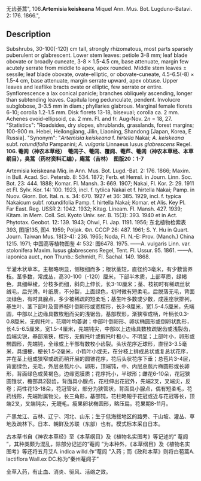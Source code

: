 无齿蒌蒿",
106.**Artemisia keiskeana** Miquel Ann. Mus. Bot. Lugduno-Batavi. 2: 176. 1866.",

## Description
Subshrubs, 30-100(-120) cm tall, strongly rhizomatous, most parts sparsely puberulent or glabrescent. Lower stem leaves: petiole 3-8 mm; leaf blade obovate or broadly cuneate, 3-8 × 1.5-4.5 cm, base attenuate, margin few acutely serrate from middle to apex, apex rounded. Middle stem leaves ± sessile; leaf blade obovate, ovate-elliptic, or obovate-cuneate, 4.5-6.5(-8) × 1.5-4 cm, base attenuate, margin serrate upward, apex obtuse. Upper leaves and leaflike bracts ovate or elliptic, few serrate or entire. Synflorescence a lax conical panicle; branches obliquely ascending, longer than subtending leaves. Capitula long pedunculate, pendent. Involucre subglobose, 3-3.5 mm in diam.; phyllaries glabrous. Marginal female florets 6-10; corolla 1.2-1.5 mm. Disk florets 13-18, bisexual; corolla ca. 2 mm. Achenes ovoid-ellipsoid, ca. 2 mm. Fl. and fr. Aug-Nov. 2*n* = 18, 27.
  "Statistics": "Roadsides, dry slopes, shrublands, grasslands, forest margins; 100-900 m. Hebei, Heilongjiang, Jilin, Liaoning, Shandong [Japan, Korea, E Russia].
  "Synonym": "*Artemisia keiskeana* f. *hirtella* Nakai; *A. keiskeana* subf. *rotundifolia* Pampanini; *A. vulgaris* Linnaeus lusus *glabrescens* Regel.
**106. 菴闾（神农本草经）　菴闾子、菴闾、覆闾、菴芦、菴闾（神农本草经、本草纲目），臭蒿（药材资料汇编），庵蒿（吉林）　图版20：1-7**

Artemisia keiskeana Miq. in Ann. Mus. Bot. Lugd.-Bat. 2: 176. 1866; Maxim. in Bull. Acad. Sci. Petersb. 8: 534. 1872; Ferb. et Hemsl. in Journ. Linn. Soc. Bot. 23: 444. 1888; Komar. Fl. Mansh. 3: 669. 1907; Nakai, Fl. Kor. 2: 29. 1911 et Fl. Sylv. Kor. 14: 100. 1923, incl. f. tytiica Nakai et f. hirtella Nakai; Pamp. in Nuov. Giorn. Bot. Ital. n. s. 34: 670. 1927 et 36: 385. 1929, incl. f. typica Nakaicum subf. rotundifolia Pamp. f. hirtella Nakai; Komar. et Alis. Key Pl. Far East. Reg. USSR 2: 1042. 1932; Kitag. Lineam. Fl. Mansh. 427. 1939; Kitam. in Mem. Coll. Sci. Kyoto Univ. ser. B. 15(3): 393. 1940 et in Act. Phytotax. Geobot. 12: 139. 1943; Ohwi, Fl. Jap. 1191. 1956; 东北植物检索表 393, 图版135, 图4. 1959; Poljak. Фл. СССР 26: 487. 1961; S. Y. Hu in Quart. Journ. Taiwan Mus. 18(3-4): 236. 1965; Noda, Fl. N.-E: Prov. (Manch.) China 1215. 1971; 中国高等植物图鉴 4: 532: 图6478. 1975. ——A. vulgaris Linn. var. stolonifera Maxim. lusus glabrescens Regel, Tent. Fl. Ussur. 95. 1861. ——A. iaponica auct., non Thunb.: Schmidt, Fl. Sachal. 149. 1868.

半灌木状草本。主根略明显，侧根细而多；根状茎短，直径约3毫米，有少数营养枝。茎多数，常成丛，高30-100（-120）厘米，下部半木质，上部草质，绿褐色，具细纵棱，分枝多而细，斜向上伸长，长3-10厘米；茎、枝初时有稀疏丝状绒毛，后光滑。叶纸质，不分裂，上面绿色，初时微有短柔毛，后脱落无毛，背面淡绿色，有时具腺点，多少被稀疏的短柔毛；基生叶多数或少数，成莲座状排列，基生叶、茎下部叶及营养枝叶倒卵形或宽楔形，长3-8厘米，宽1.5-4.5厘米，先端圆，中部以上边缘具数枚粗而尖的浅锯齿，基部楔形，渐狭窄成柄，叶柄长0.3-0.8厘米，无假托叶，花期叶均萎谢；中部叶倒卵形、卵状椭圆形或倒卵状匙形，长4.5-6.5厘米，宽1.5-4厘米，先端钝尖，中部以上边缘具数枚疏锯齿或浅裂齿，齿端尖锐，基部渐狭，楔形，无假托叶或假托叶极小，不明显；上部叶小，卵形或椭圆形，先端钝，全缘或上半部有数枚小齿裂。头状花序近球形，直径3-3.5毫米，具细梗，梗长1.5-2毫米，小苞叶小或无，在分枝上排成总状或复总状花序，并在茎上组成狭窄或疏而稍开展的圆锥花序，花后头状花序下垂；总苞片3-4层，背面绿色，无毛，外层总苞片小，卵形，顶端钝，中、内层总苞片椭圆形或长卵形，背面绿色或黄褐色，边缘宽膜质；花序托小，半球形；雌花6-10朵，花冠狭圆锥状，檐部具2裂齿，背面具小腺点，花柱伸出花冠外，先端2叉，叉端尖，反卷；两性花13-18朵，花冠管状，部分为狭管状，背面具小腺点，偶有短柔毛，花药线形，先端附属物尖，长三角形，基部钝，花柱略短于花冠或近与花冠等长，顶端2叉，叉端钝尖，无睫毛。瘦果卵状椭圆形，略压扁。花果期8-11月。

产黑龙江、吉林、辽宁、河北、山东；生于低海拔地区的路旁、干山坡、灌丛、草地及疏林下。日本、朝鲜及苏联（东部）也有。模式标本采自日本。

古本草书自《神农本草经》至《本草纲目》及《植物名实图考》等记述的“ 菴闾 ”，其种类颇为混乱，除部分记述的“菴闾 ”为本种外，《本草纲目》及《植物名实图考》等还将五月艾A. indica willd.作“菴闾 ”入药；而《政和本草》则将白苞蒿A. lactiflora Wall.ex DC.称为“秦州菴闾子”

全草入药，有止血、消炎、驱风、活络之效。
